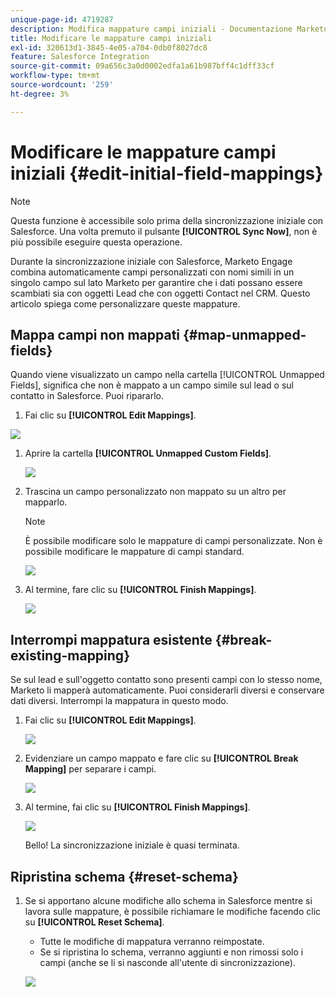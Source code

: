 ```yaml
---
unique-page-id: 4719287
description: Modifica mappature campi iniziali - Documentazione Marketo - Documentazione del prodotto
title: Modificare le mappature campi iniziali
exl-id: 320613d1-3845-4e05-a704-0db0f8027dc8
feature: Salesforce Integration
source-git-commit: 09a656c3a0d0002edfa1a61b987bff4c1dff33cf
workflow-type: tm+mt
source-wordcount: '259'
ht-degree: 3%

---
```


# Modificare le mappature campi iniziali {#edit-initial-field-mappings}

>[!NOTE]
>
>Questa funzione è accessibile solo prima della sincronizzazione iniziale con Salesforce. Una volta premuto il pulsante **[!UICONTROL Sync Now]**, non è più possibile eseguire questa operazione.

Durante la sincronizzazione iniziale con Salesforce, Marketo Engage combina automaticamente campi personalizzati con nomi simili in un singolo campo sul lato Marketo per garantire che i dati possano essere scambiati sia con oggetti Lead che con oggetti Contact nel CRM. Questo articolo spiega come personalizzare queste mappature.

## Mappa campi non mappati {#map-unmapped-fields}

Quando viene visualizzato un campo nella cartella [!UICONTROL Unmapped Fields], significa che non è mappato a un campo simile sul lead o sul contatto in Salesforce. Puoi ripararlo.

1. Fai clic su **[!UICONTROL Edit Mappings]**.

![](assets/image2014-12-9-13-3a31-3a0.png)

1. Aprire la cartella **[!UICONTROL Unmapped Custom Fields]**.

   ![](assets/two.png)

1. Trascina un campo personalizzato non mappato su un altro per mapparlo.

   >[!NOTE]
   >
   >È possibile modificare solo le mappature di campi personalizzate. Non è possibile modificare le mappature di campi standard.

   ![](assets/three.png)

1. Al termine, fare clic su **[!UICONTROL Finish Mappings]**.

   ![](assets/four.png)

## Interrompi mappatura esistente {#break-existing-mapping}

Se sul lead e sull&#39;oggetto contatto sono presenti campi con lo stesso nome, Marketo li mapperà automaticamente. Puoi considerarli diversi e conservare dati diversi. Interrompi la mappatura in questo modo.

1. Fai clic su **[!UICONTROL Edit Mappings]**.

   ![](assets/image2014-12-9-13-3a31-3a37.png)

1. Evidenziare un campo mappato e fare clic su **[!UICONTROL Break Mapping]** per separare i campi.

   ![](assets/image2014-12-9-13-3a31-3a47.png)

1. Al termine, fai clic su **[!UICONTROL Finish Mappings]**.

   ![](assets/image2014-12-9-13-3a31-3a58.png)

   Bello! La sincronizzazione iniziale è quasi terminata.

## Ripristina schema {#reset-schema}

1. Se si apportano alcune modifiche allo schema in Salesforce mentre si lavora sulle mappature, è possibile richiamare le modifiche facendo clic su **[!UICONTROL Reset Schema]**.

   * Tutte le modifiche di mappatura verranno reimpostate.
   * Se si ripristina lo schema, verranno aggiunti e non rimossi solo i campi (anche se li si nasconde all&#39;utente di sincronizzazione).

   ![](assets/image2014-12-9-13-3a32-3a8.png)
